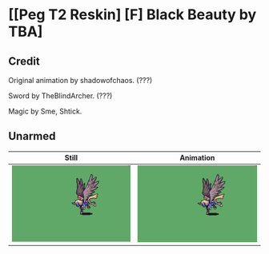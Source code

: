 # [\[Peg T2 Reskin\] \[F\] Black Beauty by TBA]

## Credit

Original animation by shadowofchaos. (???)

Sword by TheBlindArcher. (???)

Magic by Sme, Shtick.

## Unarmed

| Still | Animation |
| :---: | :-------: |
| ![Unarmed still](./Unarmed_000.png) | ![Unarmed animation](./Unarmed.gif) |
